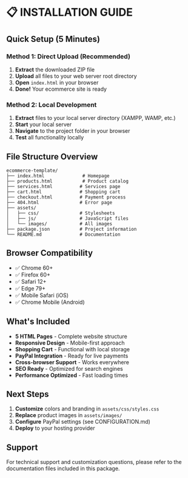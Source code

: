 # 📋 INSTALLATION GUIDE

## Quick Setup (5 Minutes)

### Method 1: Direct Upload (Recommended)
1. **Extract** the downloaded ZIP file
2. **Upload** all files to your web server root directory
3. **Open** `index.html` in your browser
4. **Done!** Your ecommerce site is ready

### Method 2: Local Development
1. **Extract** files to your local server directory (XAMPP, WAMP, etc.)
2. **Start** your local server
3. **Navigate** to the project folder in your browser
4. **Test** all functionality locally

## File Structure Overview
```
ecommerce-template/
├── index.html              # Homepage
├── products.html           # Product catalog
├── services.html          # Services page
├── cart.html              # Shopping cart
├── checkout.html          # Payment process
├── 404.html               # Error page
├── assets/
│   ├── css/               # Stylesheets
│   ├── js/                # JavaScript files
│   └── images/            # All images
├── package.json           # Project information
└── README.md              # Documentation
```

## Browser Compatibility
- ✅ Chrome 60+
- ✅ Firefox 60+
- ✅ Safari 12+
- ✅ Edge 79+
- ✅ Mobile Safari (iOS)
- ✅ Chrome Mobile (Android)

## What's Included
- **5 HTML Pages** - Complete website structure
- **Responsive Design** - Mobile-first approach
- **Shopping Cart** - Functional with local storage
- **PayPal Integration** - Ready for live payments
- **Cross-browser Support** - Works everywhere
- **SEO Ready** - Optimized for search engines
- **Performance Optimized** - Fast loading times

## Next Steps
1. **Customize** colors and branding in `assets/css/styles.css`
2. **Replace** product images in `assets/images/`
3. **Configure** PayPal settings (see CONFIGURATION.md)
4. **Deploy** to your hosting provider

## Support
For technical support and customization questions, please refer to the documentation files included in this package.
